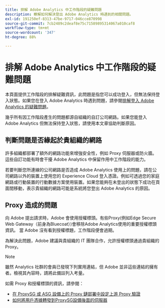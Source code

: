```yaml
---
title: 排解 Adobe Analytics 中工作階段的疑難問題
description: 瞭解如何解決登出 Adobe Analytics 時遇到的相關問題。
exl-id: 191250ef-8313-47be-9717-046cce870998
source-git-commit: 7cb2489c2deaf8e75c71589895314067a010caf8
workflow-type: tm+mt
source-wordcount: '347'
ht-degree: 88%

---
```


# 排解 Adobe Analytics 中工作階段的疑難問題

本頁面提供工作階段的排解疑難資訊，此問題是指您可以成功登入，但無法保持登入狀態。如果您在登入 Adobe Analytics 時遇到問題，請參閱[排解登入 Adobe Analytics 的疑難問題](troubleshoot-login.md)。

幾乎所有因工作階段產生的問題都源自組織的自訂公司網路。如果您能登入 Adobe Analytics 但無法保持登入狀態，請使用本文章協助判斷原因。

## 判斷問題是否緣起於貴組織的網路

許多組織都部署了額外的網路功能來增強安全性，例如 Proxy 伺服器或防火牆。這些自訂功能有時會干擾 Adobe Analytics 中保留作用中工作階段的能力。

若要判斷您所連線的公司網路是否造成 Adobe Analytics 使用上的問題，請在公司網路以外的裝置上使用您的 Experience Cloud 登入憑證。例如可透過您的家庭網路或行動裝置的行動數據方案使用裝置。如果您能夠在未登出的狀態下成功在頁面間移動，表示貴組織的網路可能是系統將您登出 Adobe Analytics 的原因。

## Proxy 造成的問題

向 Adobe 提出請求時，Adobe 會使用授權標頭。有些Proxy(例如Edge Secure Web Gateway（前身為Bluecoat）)會移除Adobe Analytics使用的重要授權標頭資訊。 當 Adobe 沒有看到授權標題，工作階段便會過期。

為解決此問題，Adobe 建議與貴組織的 IT 團隊合作，允許授權標頭通過貴組織的 Proxy。

>[!NOTE]
>
> 雖然 Analytics 社群的會員已發現下列實用連結，但 Adobe 並非這些連結的擁有者。檢視其內容時，請將此備註列入考量。

如需 Proxy 和授權標頭的資訊，請參閱：

* [在 ProxySG 或 ASG 設備上的 Proxy 鏈部署中設定上游 Proxy 驗證](https://knowledge.broadcom.com/external/article/169255/configure-upstream-proxy-authentication.html)
* [如何將用戶憑據轉發到ProxySG設備後面的伺服器](https://knowledge.broadcom.com/external/article/165859/how-to-forward-user-credentials-to-a-ser.html)
